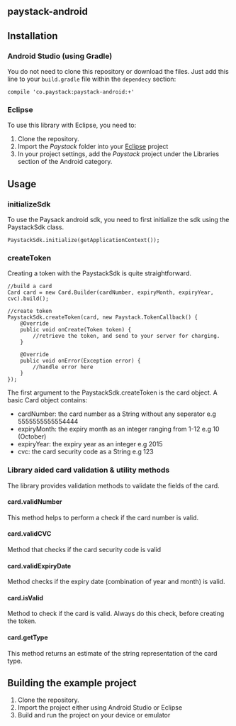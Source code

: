 ## paystack-android

## Installation

### Android Studio (using Gradle)
You do not need to clone this repository or download the files. Just add this line to your `build.gradle` file within the `dependecy` section:

    compile 'co.paystack:paystack-android:+'

### Eclipse
To use this library with Eclipse, you need to:

1. Clone the repository.
2. Import the *Paystack* folder into your [Eclipse](http://help.eclipse.org/juno/topic/org.eclipse.platform.doc.user/tasks/tasks-importproject.htm) project
3. In your project settings, add the *Paystack* project under the Libraries section of the Android category.

## Usage

### initializeSdk

To use the Paysack android sdk, you need to first initialize the sdk using the PaystackSdk class.

    PaystackSdk.initialize(getApplicationContext());

### createToken
Creating a token with the PaystackSdk is quite straightforward.

    //build a card
    Card card = new Card.Builder(cardNumber, expiryMonth, expiryYear, cvc).build();

    //create token
    PaystackSdk.createToken(card, new Paystack.TokenCallback() {
        @Override
        public void onCreate(Token token) {
            //retrieve the token, and send to your server for charging.
        }

        @Override
        public void onError(Exception error) {
            //handle error here
        }
    });

The first argument to the PaystackSdk.createToken is the card object. A basic Card object contains:

+ cardNumber: the card number as a String without any seperator e.g 5555555555554444
+ expiryMonth: the expiry month as an integer ranging from 1-12 e.g 10 (October)
+ expiryYear: the expiry year as an integer e.g 2015
+ cvc: the card security code as a String e.g 123

### Library aided card validation & utility methods
The library provides validation methods to validate the fields of the card.

#### card.validNumber
This method helps to perform a check if the card number is valid.

#### card.validCVC
Method that checks if the card security code is valid

#### card.validExpiryDate
Method checks if the expiry date (combination of year and month) is valid.

#### card.isValid
Method to check if the card is valid. Always do this check, before creating the token.

#### card.getType
This method returns an estimate of the string representation of the card type.

## Building the example project

1. Clone the repository.
2. Import the project either using Android Studio or Eclipse
3. Build and run the project on your device or emulator
